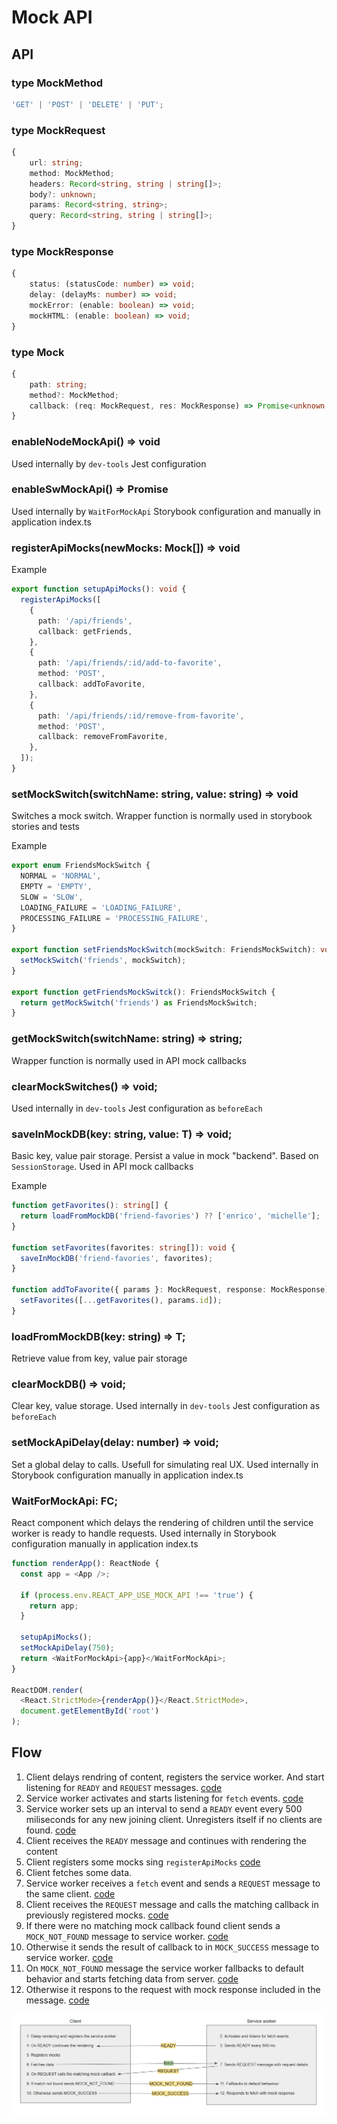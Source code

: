 # Mock API

## API

### type MockMethod

```ts
'GET' | 'POST' | 'DELETE' | 'PUT';
```

### type MockRequest

```ts
{
    url: string;
    method: MockMethod;
    headers: Record<string, string | string[]>;
    body?: unknown;
    params: Record<string, string>;
    query: Record<string, string | string[]>;
}
```

### type MockResponse

```ts
{
    status: (statusCode: number) => void;
    delay: (delayMs: number) => void;
    mockError: (enable: boolean) => void;
    mockHTML: (enable: boolean) => void;
}
```

### type Mock

```ts
{
    path: string;
    method?: MockMethod;
    callback: (req: MockRequest, res: MockResponse) => Promise<unknown | undefined> | unknown | undefined;
}
```

### enableNodeMockApi() => void

Used internally by `dev-tools` Jest configuration

### enableSwMockApi() => Promise<void>

Used internally by `WaitForMockApi` Storybook configuration and manually in application index.ts

### registerApiMocks(newMocks: Mock[]) => void

Example

```ts
export function setupApiMocks(): void {
  registerApiMocks([
    {
      path: '/api/friends',
      callback: getFriends,
    },
    {
      path: '/api/friends/:id/add-to-favorite',
      method: 'POST',
      callback: addToFavorite,
    },
    {
      path: '/api/friends/:id/remove-from-favorite',
      method: 'POST',
      callback: removeFromFavorite,
    },
  ]);
}
```

### setMockSwitch(switchName: string, value: string) => void

Switches a mock switch. Wrapper function is normally used in storybook stories and tests

Example

```ts
export enum FriendsMockSwitch {
  NORMAL = 'NORMAL',
  EMPTY = 'EMPTY',
  SLOW = 'SLOW',
  LOADING_FAILURE = 'LOADING_FAILURE',
  PROCESSING_FAILURE = 'PROCESSING_FAILURE',
}

export function setFriendsMockSwitch(mockSwitch: FriendsMockSwitch): void {
  setMockSwitch('friends', mockSwitch);
}

export function getFriendsMockSwitck(): FriendsMockSwitch {
  return getMockSwitch('friends') as FriendsMockSwitch;
}
```

### getMockSwitch(switchName: string) => string;

Wrapper function is normally used in API mock callbacks

### clearMockSwitches() => void;

Used internally in `dev-tools` Jest configuration as `beforeEach`

### saveInMockDB<T>(key: string, value: T) => void;

Basic key, value pair storage. Persist a value in mock "backend". Based on `SessionStorage`.
Used in API mock callbacks

Example

```ts
function getFavorites(): string[] {
  return loadFromMockDB('friend-favories') ?? ['enrico', 'michelle'];
}

function setFavorites(favorites: string[]): void {
  saveInMockDB('friend-favories', favorites);
}

function addToFavorite({ params }: MockRequest, response: MockResponse) {
  setFavorites([...getFavorites(), params.id]);
}
```

### loadFromMockDB<T>(key: string) => T;

Retrieve value from key, value pair storage

### clearMockDB() => void;

Clear key, value storage.
Used internally in `dev-tools` Jest configuration as `beforeEach`

### setMockApiDelay(delay: number) => void;

Set a global delay to calls. Usefull for simulating real UX.
Used internally in Storybook configuration manually in application index.ts

### WaitForMockApi: FC;

React component which delays the rendering of children until the service worker is ready to handle requests.
Used internally in Storybook configuration manually in application index.ts

```ts
function renderApp(): ReactNode {
  const app = <App />;

  if (process.env.REACT_APP_USE_MOCK_API !== 'true') {
    return app;
  }

  setupApiMocks();
  setMockApiDelay(750);
  return <WaitForMockApi>{app}</WaitForMockApi>;
}

ReactDOM.render(
  <React.StrictMode>{renderApp()}</React.StrictMode>,
  document.getElementById('root')
);
```

## Flow

1. Client delays rendring of content, registers the service worker. And start listening for `READY` and `REQUEST` messages. [code](https://github.com/mucsi96/react-large-project-demo/blob/3e162453e7ea3cbc2d7aea4981cd1748af2f14fc/packages/mock-api/src/WaitForMockApi.tsx#L8)
2. Service worker activates and starts listening for `fetch` events. [code](https://github.com/mucsi96/react-large-project-demo/blob/3e162453e7ea3cbc2d7aea4981cd1748af2f14fc/packages/dev-tools/src/mockApi/mockApiServiceWorker.ts#L6)
3. Service worker sets up an interval to send a `READY` event every 500 miliseconds for any new joining client. Unregisters itself if no clients are found. [code](https://github.com/mucsi96/react-large-project-demo/blob/3e162453e7ea3cbc2d7aea4981cd1748af2f14fc/packages/dev-tools/src/mockApi/mockApiServiceWorker.ts#L27)
4. Client receives the `READY` message and continues with rendering the content
5. Client registers some mocks sing `registerApiMocks` [code](https://github.com/mucsi96/react-large-project-demo/blob/3e162453e7ea3cbc2d7aea4981cd1748af2f14fc/packages/mock-api/src/mocks.ts#L8)
6. Client fetches some data.
7. Service worker receives a `fetch` event and sends a `REQUEST` message to the same client. [code](https://github.com/mucsi96/react-large-project-demo/blob/3e162453e7ea3cbc2d7aea4981cd1748af2f14fc/packages/dev-tools/src/mockApi/mockApiServiceWorker.ts#L14)
8. Client receives the `REQUEST` message and calls the matching callback in previously registered mocks. [code](https://github.com/mucsi96/react-large-project-demo/blob/3e162453e7ea3cbc2d7aea4981cd1748af2f14fc/packages/mock-api/src/swMockApi.ts#L38)
9. If there were no matching mock callback found client sends a `MOCK_NOT_FOUND` message to service worker. [code](https://github.com/mucsi96/react-large-project-demo/blob/3e162453e7ea3cbc2d7aea4981cd1748af2f14fc/packages/mock-api/src/swMockApi.ts#L61)
10. Otherwise it sends the result of callback to in `MOCK_SUCCESS` message to service worker. [code](https://github.com/mucsi96/react-large-project-demo/blob/3e162453e7ea3cbc2d7aea4981cd1748af2f14fc/packages/mock-api/src/swMockApi.ts#L75)
11. On `MOCK_NOT_FOUND` message the service worker fallbacks to default behavior and starts fetching data from server. [code](https://github.com/mucsi96/react-large-project-demo/blob/3e162453e7ea3cbc2d7aea4981cd1748af2f14fc/packages/dev-tools/src/mockApi/mockApiServiceWorker.ts#L75)
12. Otherwise it respons to the request with mock response included in the message. [code](https://github.com/mucsi96/react-large-project-demo/blob/3e162453e7ea3cbc2d7aea4981cd1748af2f14fc/packages/dev-tools/src/mockApi/mockApiServiceWorker.ts#L79)

![Flow diagram](docs/flow.png)
